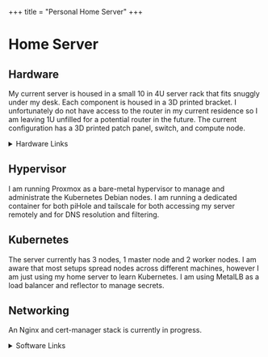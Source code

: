 +++
title = "Personal Home Server"
+++

# Home Server

## Hardware
My current server is housed in a small 10 in 4U server rack that fits snuggly under my desk. Each component is housed in a 3D printed bracket. I unfortunately do not have access to the router in my current residence so I am leaving 1U unfilled for a potential router in the future. The current configuration has a 3D printed patch panel, switch, and compute node.

<details>

<summary>Hardware Links</summary>

* Rack: [Rackmate T0](https://deskpi.com/products/deskpi-rackmate-t1-rackmount-10-inch-4u-server-cabinet-for-network-servers-audio-and-video-equipment)
* Switch: [Unifi Lite 8](https://store.ui.com/us/en/category/switching-utility/products/usw-lite-8-poe)
* Compute Node: [Minisforum UN100](https://store.minisforum.com/products/minisforum-un100p)

</details>

## Hypervisor
I am running Proxmox as a bare-metal hypervisor to manage and administrate the Kubernetes Debian nodes. I am running a dedicated container for both piHole and tailscale for both accessing my server remotely and for DNS resolution and filtering.

## Kubernetes
The server currently has 3 nodes, 1 master node and 2 worker nodes. I am aware that most setups spread nodes across different machines, however I am just using my home server to learn Kubernetes. I am using MetalLB as a load balancer and reflector to manage secrets. 

## Networking
An Nginx and cert-manager stack is currently in progress. 

<details>

<summary>Software Links</summary>

* Hypervisor: [Proxmox](https://www.proxmox.com/en/)
* VPN: [Tailscale](https://tailscale.com/)
* DNS: [PiHole](https://pi-hole.net/)
* Cluster: [Kubernetes](https://kubernetes.io/)
</details>

<!---
<details>

<summary>Old Configuration</summary>

## Hardware and Virtualization

I run my home server on a Dell Optiplex courtesy of eBay. My hypervisor of choice is Proxmox.

## Docker

One VM is entirely dedicated to Docker containers, which build out a majority of the my server. Portainer is used to easily manage and monitor all off my containers. Additionally I use Watchtower to automatically update containers on a daily basis.

## Networking

To access my server seamlessly from any device, I've implemented a Tailscale VPN network. Tailscale serves as a subnet router to my home network. Pi-Hole handles local DNS resolution as well as DNS filtering for a ad-free experience on my local network. Finally, I chose Traefik as a reverse proxy due to it's ease of use within the Docker environment as well as its numerous security benefits. It automatically provisions SSL certificates to each of my subdomains and keeps my network traffic running smoothly.

## Security
In addition to PiHole DNS filtering and Traefik SSL certification, I also use Wazuh as a SIEM to monitor potential threats to the network. 


<details>

<summary>Services Used</summary>

* Hypervisor [Proxmox](https://www.proxmox.com/en/)
* VPN [Tailscale](https://tailscale.com/)
* DNS [PiHole](https://pi-hole.net/)
* Reverse Proxy [Traefik](https://traefik.io/traefik/)
* Container Manager [Portainer](https://www.portainer.io/)
* SIEM [Wazuh](https://wazuh.com/)

</details>
</details>
-->